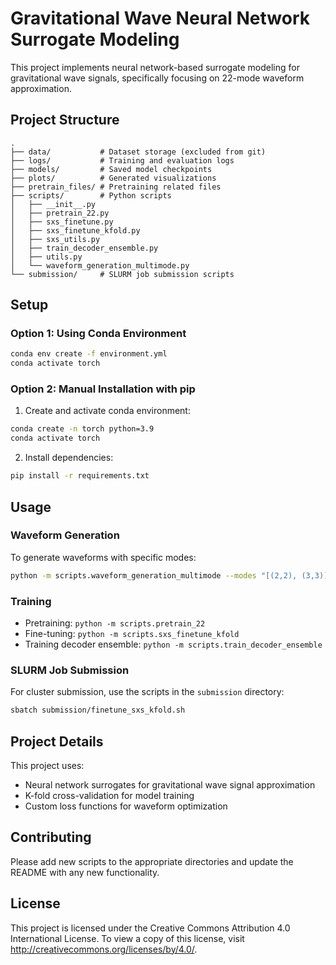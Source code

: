 # Gravitational Wave Neural Network Surrogate Modeling

This project implements neural network-based surrogate modeling for gravitational wave signals, specifically focusing on 22-mode waveform approximation.

## Project Structure

```
.
├── data/           # Dataset storage (excluded from git)
├── logs/           # Training and evaluation logs
├── models/         # Saved model checkpoints
├── plots/          # Generated visualizations
├── pretrain_files/ # Pretraining related files
├── scripts/        # Python scripts
│   ├── __init__.py
│   ├── pretrain_22.py
│   ├── sxs_finetune.py
│   ├── sxs_finetune_kfold.py
│   ├── sxs_utils.py
│   ├── train_decoder_ensemble.py
│   ├── utils.py
│   └── waveform_generation_multimode.py
└── submission/     # SLURM job submission scripts
```

## Setup

### Option 1: Using Conda Environment
```bash
conda env create -f environment.yml
conda activate torch
```

### Option 2: Manual Installation with pip
1. Create and activate conda environment:
```bash
conda create -n torch python=3.9
conda activate torch
```

2. Install dependencies:
```bash
pip install -r requirements.txt
```

## Usage

### Waveform Generation
To generate waveforms with specific modes:
```bash
python -m scripts.waveform_generation_multimode --modes "[(2,2), (3,3)]" --sur NRSur7dq4
```

### Training
- Pretraining: `python -m scripts.pretrain_22`
- Fine-tuning: `python -m scripts.sxs_finetune_kfold`
- Training decoder ensemble: `python -m scripts.train_decoder_ensemble`

### SLURM Job Submission
For cluster submission, use the scripts in the `submission` directory:
```bash
sbatch submission/finetune_sxs_kfold.sh
```



## Project Details

This project uses:
- Neural network surrogates for gravitational wave signal approximation
- K-fold cross-validation for model training
- Custom loss functions for waveform optimization

## Contributing

Please add new scripts to the appropriate directories and update the README with any new functionality.

## License
This project is licensed under the Creative Commons Attribution 4.0 International License. To view a copy of this license, visit <http://creativecommons.org/licenses/by/4.0/>.

